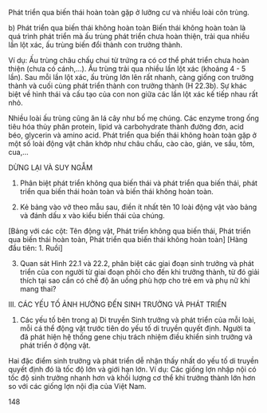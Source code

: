 Phát triển qua biến thái hoàn toàn gặp ở lưỡng cư và nhiều loài côn trùng.

b) Phát triển qua biến thái không hoàn toàn
Biến thái không hoàn toàn là quá trình phát triển mà ấu trùng phát triển chưa hoàn thiện, trải qua nhiều lần lột xác, ấu trùng biến đổi thành con trưởng thành.

Ví dụ: Ấu trùng châu chấu chui từ trứng ra có cơ thể phát triển chưa hoàn thiện (chưa có cánh,...). Ấu trùng trải qua nhiều lần lột xác (khoảng 4 - 5 lần). Sau mỗi lần lột xác, ấu trùng lớn lên rất nhanh, càng giống con trưởng thành và cuối cùng phát triển thành con trưởng thành (H 22.3b). Sự khác biệt về hình thái và cấu tạo của con non giữa các lần lột xác kế tiếp nhau rất nhỏ.

Nhiều loài ấu trùng cũng ăn lá cây như bố mẹ chúng. Các enzyme trong ống tiêu hóa thủy phân protein, lipid và carbohydrate thành đường đơn, acid béo, glycerin và amino acid. Phát triển qua biến thái không hoàn toàn gặp ở một số loài động vật chân khớp như châu chấu, cào cào, gián, ve sầu, tôm, cua,...

DỪNG LẠI VÀ SUY NGẪM

1. Phân biệt phát triển không qua biến thái và phát triển qua biến thái, phát triển qua biến thái hoàn toàn và biến thái không hoàn toàn.

2. Kẻ bảng vào vở theo mẫu sau, điền ít nhất tên 10 loài động vật vào bảng và đánh dấu x vào kiểu biến thái của chúng.

[Bảng với các cột: Tên động vật, Phát triển không qua biến thái, Phát triển qua biến thái hoàn toàn, Phát triển qua biến thái không hoàn toàn]
[Hàng đầu tiên: 1. Ruồi]

3. Quan sát Hình 22.1 và 22.2, phân biệt các giai đoạn sinh trưởng và phát triển của con người từ giai đoạn phôi cho đến khi trưởng thành, từ đó giải thích tại sao cần có chế độ ăn uống phù hợp cho trẻ em và phụ nữ khi mang thai?

III. CÁC YẾU TỐ ẢNH HƯỞNG ĐẾN SINH TRƯỞNG VÀ PHÁT TRIỂN

1. Các yếu tố bên trong
a) Di truyền
Sinh trưởng và phát triển của mỗi loài, mỗi cá thể động vật trước tiên do yếu tố di truyền quyết định. Người ta đã phát hiện hệ thống gene chịu trách nhiệm điều khiển sinh trưởng và phát triển ở động vật.

Hai đặc điểm sinh trưởng và phát triển dễ nhận thấy nhất do yếu tố di truyền quyết định đó là tốc độ lớn và giới hạn lớn. Ví dụ: Các giống lợn nhập nội có tốc độ sinh trưởng nhanh hơn và khối lượng cơ thể khi trưởng thành lớn hơn so với các giống lợn nội địa của Việt Nam.

148